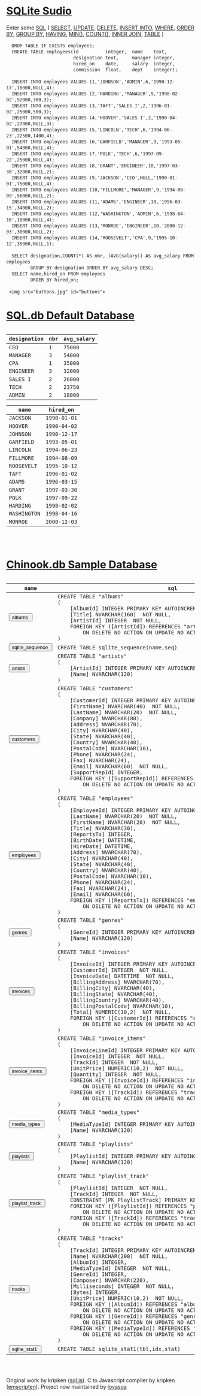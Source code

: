 <h1><a href="https://sqlitesudio-github.netlify.app">SQLite Sudio</a></h1>
  <main>
    <label for='commands'>Enter some 
      <a href="https://www.w3schools.com/sql/default.asp">SQL</a></label> (
      <a href="https://www.w3schools.com/sql/sql_select.asp">SELECT</a>, 
      <a href="https://www.w3schools.com/sql/sql_update.asp">UPDATE</a>, 
      <a href="https://www.w3schools.com/sql/sql_delete.asp">DELETE</a>, 
      <a href="https://www.w3schools.com/sql/sql_insert.asp">INSERT INTO</a>, 
      <a href="https://www.w3schools.com/sql/sql_where.asp">WHERE</a>, 
      <a href="https://www.w3schools.com/sql/sql_orderby.asp">ORDER BY</a>, 
      <a href="https://www.w3schools.com/sql/sql_groupby.asp">GROUP BY</a>, 
      <a href="https://www.w3schools.com/sql/sql_having.asp">HAVING</a>, 
      <a href="https://www.w3schools.com/sql/sql_min_max.asp">MIN()</a>, 
      <a href="https://www.w3schools.com/sql/sql_count_avg_sum.asp">COUNT()</a>, 
      <a href="https://www.w3schools.com/sql/sql_join_inner.asp">INNER JOIN</a>, 
      <a href="https://www.w3schools.com/sql/sql_create_table.asp">TABLE</a> )

      DROP TABLE IF EXISTS employees;
      CREATE TABLE employees(id          integer,  name    text,
                             designation text,     manager integer,
                             hired_on    date,     salary  integer,
                             commission  float,    dept    integer);
 	    
      INSERT INTO employees VALUES (1,'JOHNSON','ADMIN',6,'1990-12-17',18000,NULL,4);
      INSERT INTO employees VALUES (2,'HARDING','MANAGER',9,'1998-02-02',52000,300,3);
      INSERT INTO employees VALUES (3,'TAFT','SALES I',2,'1996-01-02',25000,500,3);
      INSERT INTO employees VALUES (4,'HOOVER','SALES I',2,'1990-04-02',27000,NULL,3);
      INSERT INTO employees VALUES (5,'LINCOLN','TECH',6,'1994-06-23',22500,1400,4);
      INSERT INTO employees VALUES (6,'GARFIELD','MANAGER',9,'1993-05-01',54000,NULL,4);
      INSERT INTO employees VALUES (7,'POLK','TECH',6,'1997-09-22',25000,NULL,4);
      INSERT INTO employees VALUES (8,'GRANT','ENGINEER',10,'1997-03-30',32000,NULL,2);
      INSERT INTO employees VALUES (9,'JACKSON','CEO',NULL,'1990-01-01',75000,NULL,4);
      INSERT INTO employees VALUES (10,'FILLMORE','MANAGER',9,'1994-08-09',56000,NULL,2);
      INSERT INTO employees VALUES (11,'ADAMS','ENGINEER',10,'1996-03-15',34000,NULL,2);
      INSERT INTO employees VALUES (12,'WASHINGTON','ADMIN',6,'1998-04-16',18000,NULL,4);
      INSERT INTO employees VALUES (13,'MONROE','ENGINEER',10,'2000-12-03',30000,NULL,2);
      INSERT INTO employees VALUES (14,'ROOSEVELT','CPA',9,'1995-10-12',35000,NULL,1);

      SELECT designation,COUNT(*) AS nbr, (AVG(salary)) AS avg_salary FROM employees 
             GROUP BY designation ORDER BY avg_salary DESC;
      SELECT name,hired_on FROM employees 
             ORDER BY hired_on;
	
     <img src="buttons.jpg" id="buttons">
  </main>
<h1><a href="sql.db">SQL.db Default Database</a></h1>
    <pre id="output"><table><thead><tr><th>designation</th><th>nbr</th><th>avg_salary</th></tr></thead><tbody><tr><td>CEO</td><td>1</td><td>75000</td></tr><tr><td>MANAGER</td><td>3</td><td>54000</td></tr><tr><td>CPA</td><td>1</td><td>35000</td></tr><tr><td>ENGINEER</td><td>3</td><td>32000</td></tr><tr><td>SALES I</td><td>2</td><td>26000</td></tr><tr><td>TECH</td><td>2</td><td>23750</td></tr><tr><td>ADMIN</td><td>2</td><td>18000</td></tr></tbody></table><table><thead><tr><th>name</th><th>hired_on</th></tr></thead><tbody><tr><td>JACKSON</td><td>1990-01-01</td></tr><tr><td>HOOVER</td><td>1990-04-02</td></tr><tr><td>JOHNSON</td><td>1990-12-17</td></tr><tr><td>GARFIELD</td><td>1993-05-01</td></tr><tr><td>LINCOLN</td><td>1994-06-23</td></tr><tr><td>FILLMORE</td><td>1994-08-09</td></tr><tr><td>ROOSEVELT</td><td>1995-10-12</td></tr><tr><td>TAFT</td><td>1996-01-02</td></tr><tr><td>ADAMS</td><td>1996-03-15</td></tr><tr><td>GRANT</td><td>1997-03-30</td></tr><tr><td>POLK</td><td>1997-09-22</td></tr><tr><td>HARDING</td><td>1998-02-02</td></tr><tr><td>WASHINGTON</td><td>1998-04-16</td></tr><tr><td>MONROE</td><td>2000-12-03</td></tr></tbody></table>
    </pre>
<h1><a href="chinook.db">Chinook.db Sample Database</a></h1>
    <pre id="output"><table><thead><tr><th>name</th><th>sql</th></tr></thead><tbody><tr><td><button onclick="tabledata('SELECT * FROM albums;')">albums </button></td><td>CREATE TABLE "albums"
(
    [AlbumId] INTEGER PRIMARY KEY AUTOINCREMENT NOT NULL,
    [Title] NVARCHAR(160)  NOT NULL,
    [ArtistId] INTEGER  NOT NULL,
    FOREIGN KEY ([ArtistId]) REFERENCES "artists" ([ArtistId]) 
		ON DELETE NO ACTION ON UPDATE NO ACTION
)</td></tr><tr><td><button onclick="tabledata('SELECT * FROM sqlite_sequence;')">sqlite_sequence </button></td><td>CREATE TABLE sqlite_sequence(name,seq)</td></tr><tr><td><button onclick="tabledata('SELECT * FROM artists;')">artists </button></td><td>CREATE TABLE "artists"
(
    [ArtistId] INTEGER PRIMARY KEY AUTOINCREMENT NOT NULL,
    [Name] NVARCHAR(120)
)</td></tr><tr><td><button onclick="tabledata('SELECT * FROM customers;')">customers </button></td><td>CREATE TABLE "customers"
(
    [CustomerId] INTEGER PRIMARY KEY AUTOINCREMENT NOT NULL,
    [FirstName] NVARCHAR(40)  NOT NULL,
    [LastName] NVARCHAR(20)  NOT NULL,
    [Company] NVARCHAR(80),
    [Address] NVARCHAR(70),
    [City] NVARCHAR(40),
    [State] NVARCHAR(40),
    [Country] NVARCHAR(40),
    [PostalCode] NVARCHAR(10),
    [Phone] NVARCHAR(24),
    [Fax] NVARCHAR(24),
    [Email] NVARCHAR(60)  NOT NULL,
    [SupportRepId] INTEGER,
    FOREIGN KEY ([SupportRepId]) REFERENCES "employees" ([EmployeeId]) 
		ON DELETE NO ACTION ON UPDATE NO ACTION
)</td></tr><tr><td><button onclick="tabledata('SELECT * FROM employees;')">employees </button></td><td>CREATE TABLE "employees"
(
    [EmployeeId] INTEGER PRIMARY KEY AUTOINCREMENT NOT NULL,
    [LastName] NVARCHAR(20)  NOT NULL,
    [FirstName] NVARCHAR(20)  NOT NULL,
    [Title] NVARCHAR(30),
    [ReportsTo] INTEGER,
    [BirthDate] DATETIME,
    [HireDate] DATETIME,
    [Address] NVARCHAR(70),
    [City] NVARCHAR(40),
    [State] NVARCHAR(40),
    [Country] NVARCHAR(40),
    [PostalCode] NVARCHAR(10),
    [Phone] NVARCHAR(24),
    [Fax] NVARCHAR(24),
    [Email] NVARCHAR(60),
    FOREIGN KEY ([ReportsTo]) REFERENCES "employees" ([EmployeeId]) 
		ON DELETE NO ACTION ON UPDATE NO ACTION
)</td></tr><tr><td><button onclick="tabledata('SELECT * FROM genres;')">genres </button></td><td>CREATE TABLE "genres"
(
    [GenreId] INTEGER PRIMARY KEY AUTOINCREMENT NOT NULL,
    [Name] NVARCHAR(120)
)</td></tr><tr><td><button onclick="tabledata('SELECT * FROM invoices;')">invoices </button></td><td>CREATE TABLE "invoices"
(
    [InvoiceId] INTEGER PRIMARY KEY AUTOINCREMENT NOT NULL,
    [CustomerId] INTEGER  NOT NULL,
    [InvoiceDate] DATETIME  NOT NULL,
    [BillingAddress] NVARCHAR(70),
    [BillingCity] NVARCHAR(40),
    [BillingState] NVARCHAR(40),
    [BillingCountry] NVARCHAR(40),
    [BillingPostalCode] NVARCHAR(10),
    [Total] NUMERIC(10,2)  NOT NULL,
    FOREIGN KEY ([CustomerId]) REFERENCES "customers" ([CustomerId]) 
		ON DELETE NO ACTION ON UPDATE NO ACTION
)</td></tr><tr><td><button onclick="tabledata('SELECT * FROM invoice_items;')">invoice_items </button></td><td>CREATE TABLE "invoice_items"
(
    [InvoiceLineId] INTEGER PRIMARY KEY AUTOINCREMENT NOT NULL,
    [InvoiceId] INTEGER  NOT NULL,
    [TrackId] INTEGER  NOT NULL,
    [UnitPrice] NUMERIC(10,2)  NOT NULL,
    [Quantity] INTEGER  NOT NULL,
    FOREIGN KEY ([InvoiceId]) REFERENCES "invoices" ([InvoiceId]) 
		ON DELETE NO ACTION ON UPDATE NO ACTION,
    FOREIGN KEY ([TrackId]) REFERENCES "tracks" ([TrackId]) 
		ON DELETE NO ACTION ON UPDATE NO ACTION
)</td></tr><tr><td><button onclick="tabledata('SELECT * FROM media_types;')">media_types </button></td><td>CREATE TABLE "media_types"
(
    [MediaTypeId] INTEGER PRIMARY KEY AUTOINCREMENT NOT NULL,
    [Name] NVARCHAR(120)
)</td></tr><tr><td><button onclick="tabledata('SELECT * FROM playlists;')">playlists </button></td><td>CREATE TABLE "playlists"
(
    [PlaylistId] INTEGER PRIMARY KEY AUTOINCREMENT NOT NULL,
    [Name] NVARCHAR(120)
)</td></tr><tr><td><button onclick="tabledata('SELECT * FROM playlist_track;')">playlist_track </button></td><td>CREATE TABLE "playlist_track"
(
    [PlaylistId] INTEGER  NOT NULL,
    [TrackId] INTEGER  NOT NULL,
    CONSTRAINT [PK_PlaylistTrack] PRIMARY KEY  ([PlaylistId], [TrackId]),
    FOREIGN KEY ([PlaylistId]) REFERENCES "playlists" ([PlaylistId]) 
		ON DELETE NO ACTION ON UPDATE NO ACTION,
    FOREIGN KEY ([TrackId]) REFERENCES "tracks" ([TrackId]) 
		ON DELETE NO ACTION ON UPDATE NO ACTION
)</td></tr><tr><td><button onclick="tabledata('SELECT * FROM tracks;')">tracks </button></td><td>CREATE TABLE "tracks"
(
    [TrackId] INTEGER PRIMARY KEY AUTOINCREMENT NOT NULL,
    [Name] NVARCHAR(200)  NOT NULL,
    [AlbumId] INTEGER,
    [MediaTypeId] INTEGER  NOT NULL,
    [GenreId] INTEGER,
    [Composer] NVARCHAR(220),
    [Milliseconds] INTEGER  NOT NULL,
    [Bytes] INTEGER,
    [UnitPrice] NUMERIC(10,2)  NOT NULL,
    FOREIGN KEY ([AlbumId]) REFERENCES "albums" ([AlbumId]) 
		ON DELETE NO ACTION ON UPDATE NO ACTION,
    FOREIGN KEY ([GenreId]) REFERENCES "genres" ([GenreId]) 
		ON DELETE NO ACTION ON UPDATE NO ACTION,
    FOREIGN KEY ([MediaTypeId]) REFERENCES "media_types" ([MediaTypeId]) 
		ON DELETE NO ACTION ON UPDATE NO ACTION
)</td></tr><tr><td><button onclick="tabledata('SELECT * FROM sqlite_stat1;')">sqlite_stat1 </button></td><td>CREATE TABLE sqlite_stat1(tbl,idx,stat)</td></tr></tbody></table>
    </pre>
  </main>
  <footer>
    Original work by kripken (<a href="https://github.com/sql-js/sql.js">sql.js</a>).
    C to Javascript compiler by kripken (<a href="https://github.com/kripken/emscripten">emscripten</a>).
    Project now maintained by <a href="https://github.com/lovasoa">lovasoa</a>
  </footer>
